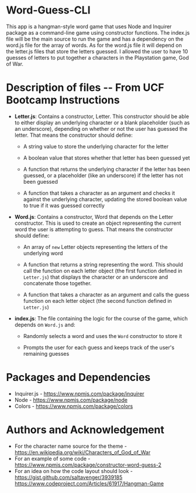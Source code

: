 # Word-Guess-CLI
This app is a hangman-style word game that uses Node and Inquirer package as a command-line game using constructor functions. The index.js file will be the main source to run the game and has a dependency on the word.js file for the array of words. As for the word.js file it will depend on the letter.js files that store the letters guessed. I allowed the user to have 10 guesses of letters to put together a characters in the Playstation game, God of War. 

# Description of files -- From UCF Bootcamp Instructions 

* **Letter.js**: Contains a constructor, Letter. This constructor should be able to either display an underlying character or a blank placeholder (such as an underscore), depending on whether or not the user has guessed the letter. That means the constructor should define:

  * A string value to store the underlying character for the letter

  * A boolean value that stores whether that letter has been guessed yet

  * A function that returns the underlying character if the letter has been guessed, or a placeholder (like an underscore) if the letter has not been guessed

  * A function that takes a character as an argument and checks it against the underlying character, updating the stored boolean value to true if it was guessed correctly

* **Word.js**: Contains a constructor, Word that depends on the Letter constructor. This is used to create an object representing the current word the user is attempting to guess. That means the constructor should define:

  * An array of `new` Letter objects representing the letters of the underlying word

  * A function that returns a string representing the word. This should call the function on each letter object (the first function defined in `Letter.js`) that displays the character or an underscore and concatenate those together.

  * A function that takes a character as an argument and calls the guess function on each letter object (the second function defined in `Letter.js`)

* **index.js**: The file containing the logic for the course of the game, which depends on `Word.js` and:

  * Randomly selects a word and uses the `Word` constructor to store it

  * Prompts the user for each guess and keeps track of the user's remaining guesses

# Packages and Dependencies 
* Inquirer.js - https://www.npmjs.com/package/inquirer
* Node - https://www.npmjs.com/package/node
* Colors - https://www.npmjs.com/package/colors 

# Authors and Acknowledgement 
* For the character name source for the theme - https://en.wikipedia.org/wiki/Characters_of_God_of_War 
*  For an example of some code - https://www.npmjs.com/package/constructor-word-guess-2
* For an idea on how the code layout should look - https://gist.github.com/saltavenger/3939185  
https://www.codeproject.com/Articles/61917/Hangman-Game 